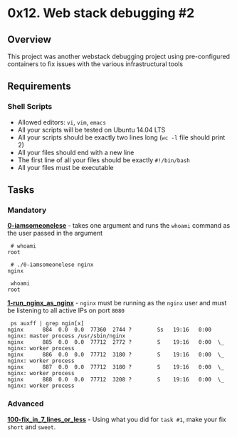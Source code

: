 # 0x12. Web stack debugging #2

## Overview
This project was another webstack debugging project using pre-configured containers to fix issues with the various infrastructural tools

## Requirements
### Shell Scripts
* Allowed editors: `vi`, `vim`, `emacs`
* All your scripts will be tested on Ubuntu 14.04 LTS
* All your scripts should be exactly two lines long (`wc -l` file should print 2)
* All your files should end with a new line
* The first line of all your files should be exactly `#!/bin/bash`
* All your files must be executable

## Tasks
### Mandatory
**[0-iamsomeonelese](0-iamsomeonelese)** - takes one argument and runs the `whoami` command as the user passed in the argument
```
 # whoami
root

 # ./0-iamsomeonelese nginx
nginx

 whoami
root
```

**[1-run_nginx_as_nginx](1-run_nginx_as_nginx)** - `nginx` must be running as the `nginx` user and must be listening to all active IPs on port `8080`
```
 ps auxff | grep ngin[x]
nginx      884  0.0  0.0  77360  2744 ?        Ss   19:16   0:00 nginx: master process /usr/sbin/nginx
nginx      885  0.0  0.0  77712  2772 ?        S    19:16   0:00  \_ nginx: worker process
nginx      886  0.0  0.0  77712  3180 ?        S    19:16   0:00  \_ nginx: worker process
nginx      887  0.0  0.0  77712  3180 ?        S    19:16   0:00  \_ nginx: worker process
nginx      888  0.0  0.0  77712  3208 ?        S    19:16   0:00  \_ nginx: worker process
```
### Advanced

**[100-fix_in_7_lines_or_less](100-fix_in_7_lines_or_less)** - Using what you did for `task #1`, make your fix `short` and `sweet`.
